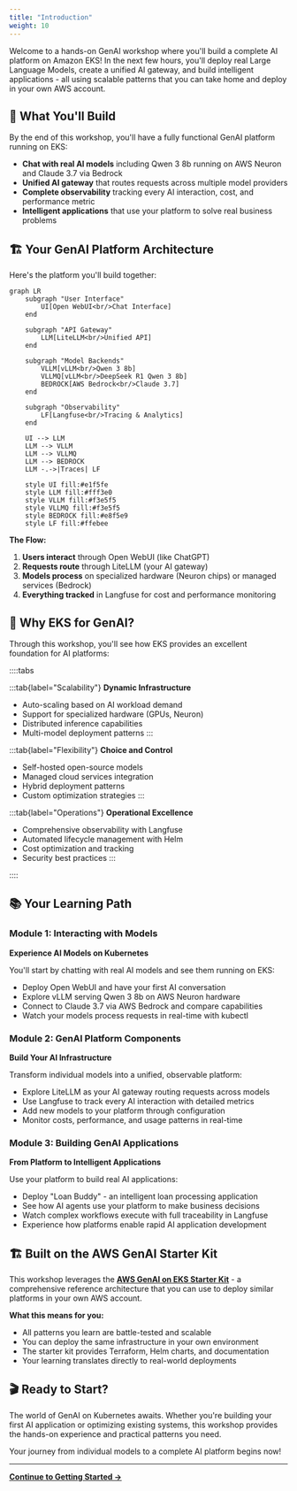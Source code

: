 ```yaml
---
title: "Introduction"
weight: 10
---
```


Welcome to a hands-on GenAI workshop where you'll build a complete AI platform on Amazon EKS! In the next few hours, you'll deploy real Large Language Models, create a unified AI gateway, and build intelligent applications - all using scalable patterns that you can take home and deploy in your own AWS account.

## 🎯 What You'll Build

By the end of this workshop, you'll have a fully functional GenAI platform running on EKS:

- **Chat with real AI models** including Qwen 3 8b running on AWS Neuron and Claude 3.7 via Bedrock
- **Unified AI gateway** that routes requests across multiple model providers
- **Complete observability** tracking every AI interaction, cost, and performance metric
- **Intelligent applications** that use your platform to solve real business problems

## 🏗️ Your GenAI Platform Architecture

Here's the platform you'll build together:

```mermaid
graph LR
    subgraph "User Interface"
        UI[Open WebUI<br/>Chat Interface]
    end
    
    subgraph "API Gateway"
        LLM[LiteLLM<br/>Unified API]
    end
    
    subgraph "Model Backends"
        VLLM[vLLM<br/>Qwen 3 8b]
        VLLMQ[vLLM<br/>DeepSeek R1 Qwen 3 8b]
        BEDROCK[AWS Bedrock<br/>Claude 3.7]
    end
    
    subgraph "Observability"
        LF[Langfuse<br/>Tracing & Analytics]
    end
    
    UI --> LLM
    LLM --> VLLM
    LLM --> VLLMQ
    LLM --> BEDROCK
    LLM -.->|Traces| LF
    
    style UI fill:#e1f5fe
    style LLM fill:#fff3e0
    style VLLM fill:#f3e5f5
    style VLLMQ fill:#f3e5f5
    style BEDROCK fill:#e8f5e9
    style LF fill:#ffebee
```

**The Flow:**
1. **Users interact** through Open WebUI (like ChatGPT)
2. **Requests route** through LiteLLM (your AI gateway)
3. **Models process** on specialized hardware (Neuron chips) or managed services (Bedrock)
4. **Everything tracked** in Langfuse for cost and performance monitoring

## 🚀 Why EKS for GenAI?

Through this workshop, you'll see how EKS provides an excellent foundation for AI platforms:

::::tabs

:::tab{label="Scalability"}
**Dynamic Infrastructure**
- Auto-scaling based on AI workload demand
- Support for specialized hardware (GPUs, Neuron)
- Distributed inference capabilities
- Multi-model deployment patterns
:::

:::tab{label="Flexibility"}
**Choice and Control**
- Self-hosted open-source models
- Managed cloud services integration
- Hybrid deployment patterns
- Custom optimization strategies
:::

:::tab{label="Operations"}
**Operational Excellence**
- Comprehensive observability with Langfuse
- Automated lifecycle management with Helm
- Cost optimization and tracking
- Security best practices
:::

::::

## 📚 Your Learning Path

### **Module 1: Interacting with Models**
**Experience AI Models on Kubernetes**

You'll start by chatting with real AI models and see them running on EKS:
- Deploy Open WebUI and have your first AI conversation
- Explore vLLM serving Qwen 3 8b on AWS Neuron hardware
- Connect to Claude 3.7 via AWS Bedrock and compare capabilities
- Watch your models process requests in real-time with kubectl

### **Module 2: GenAI Platform Components**
**Build Your AI Infrastructure**

Transform individual models into a unified, observable platform:
- Explore LiteLLM as your AI gateway routing requests across models
- Use Langfuse to track every AI interaction with detailed metrics
- Add new models to your platform through configuration
- Monitor costs, performance, and usage patterns in real-time

### **Module 3: Building GenAI Applications**
**From Platform to Intelligent Applications**

Use your platform to build real AI applications:
- Deploy "Loan Buddy" - an intelligent loan processing application
- See how AI agents use your platform to make business decisions
- Watch complex workflows execute with full traceability in Langfuse
- Experience how platforms enable rapid AI application development

## 🏗️ Built on the AWS GenAI Starter Kit

This workshop leverages the **[AWS GenAI on EKS Starter Kit](https://github.com/aws-samples/sample-genai-on-eks-starter-kit)** - a comprehensive reference architecture that you can use to deploy similar platforms in your own AWS account.

**What this means for you:**
- All patterns you learn are battle-tested and scalable
- You can deploy the same infrastructure in your own environment
- The starter kit provides Terraform, Helm charts, and documentation
- Your learning translates directly to real-world deployments

## 🎬 Ready to Start?

The world of GenAI on Kubernetes awaits. Whether you're building your first AI application or optimizing existing systems, this workshop provides the hands-on experience and practical patterns you need.

Your journey from individual models to a complete AI platform begins now!

---

**[Continue to Getting Started →](/introduction/getting-started/)**
